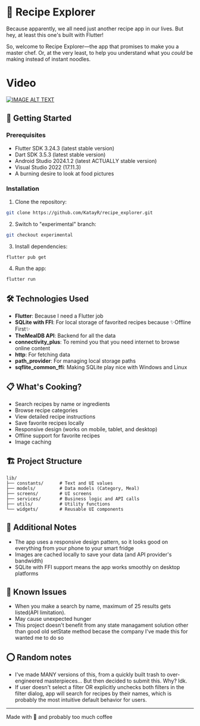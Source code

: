 # 🍳 Recipe Explorer

Because apparently, we all need just another recipe app in our lives. But hey, at least this one's built with Flutter!

So, welcome to Recipe Explorer—the app that promises to make you a master chef. Or, at the very least, to help you understand what you *could* be making instead of instant noodles.
# Video
[![IMAGE ALT TEXT](https://i.ytimg.com/vi/EypNIrGtDnI/hqdefault.jpg)](https://youtu.be/EypNIrGtDnI "Recipe Explorer Demo")

## 🚀 Getting Started

### Prerequisites
- Flutter SDK 3.24.3 (latest stable version)
- Dart SDK 3.5.3 (latest stable version)
- Android Studio 2024.1.2 (latest ACTUALLY stable version)
- Visual Studio 2022 (17.11.3)
- A burning desire to look at food pictures

### Installation

1. Clone the repository:
```bash
git clone https://github.com/KatayR/recipe_explorer.git
```

2. Switch to "experimental" branch:
```bash
git checkout experimental
```

3. Install dependencies:
```bash
flutter pub get
```

4. Run the app:
```bash
flutter run
```

## 🛠️ Technologies Used

- **Flutter**: Because I need a Flutter job
- **SQLite with FFI**: For local storage of favorited recipes because ✨Offline First✨
- **TheMealDB API**: Backend for all the data
- **connectivity_plus**: To remind you that you need internet to browse online content
- **http**: For fetching data
- **path_provider**: For managing local storage paths
- **sqflite_common_ffi**: Making SQLite play nice with Windows and Linux

## 📋 What's Cooking?

- Search recipes by name or ingredients
- Browse recipe categories
- View detailed recipe instructions
- Save favorite recipes locally
- Responsive design (works on mobile, tablet, and desktop)
- Offline support for favorite recipes
- Image caching

## 🏗️ Project Structure

```
lib/
├── constants/      # Text and UI values
├── models/         # Data models (Category, Meal)
├── screens/        # UI screens
├── services/       # Business logic and API calls
├── utils/          # Utility functions
└── widgets/        # Reusable UI components
```

## 📝 Additional Notes

- The app uses a responsive design pattern, so it looks good on everything from your phone to your smart fridge
- Images are cached locally to save your data (and API provider's bandwidth)
- SQLite with FFI support means the app works smoothly on desktop platforms

## 🐛 Known Issues
- When you make a search by name, maximum of 25 results gets listed(API limitation). 
- May cause unexpected hunger
- This project doesn't benefit from any state managament solution other than good old setState method becase the company I've made this for wanted me to do so

## ⭕ Random notes
- I've made MANY versions of this, from a quickly built trash to over-engineered masterpieces... But then decided to submit this. Why? Idk.
- If user doesn't select a filter OR explicitly unchecks both filters in the filter dialog, app will search for recipes by their names, which is probably the most intuitive default behavior for users.

---
Made with 💖 and probably too much coffee
